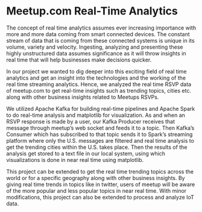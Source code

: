 # Meetup.com Real-Time Analytics #

The concept of real time analytics assumes ever increasing importance with more and more data coming from smart connected devices. The constant stream of data that is coming from these connected systems is unique in its volume, variety and velocity. Ingesting, analyzing and presenting these highly unstructured data assumes significance as it will throw insights in real time that will help businesses make decisions quicker.

In our project we wanted to dig deeper into this exciting field of real time analytics and get an insight into the technologies and the working of the real time streaming analytics. Hence, we analyzed the real time RSVP data of meetup.com to get real-time insights such as trending topics, cities etc. along with other business insights related to Meetups RSVPs. 

We utilized Apache Kafka for building real-time pipelines and Apache Spark to do real-time analysis and matplotlib for visualization. As and when an RSVP response is made by a user, our Kafka Producer receives that message through meetup’s web socket and feeds it to a topic. Then Kafka’s Consumer which has subscribed to that topic sends it to Spark’s streaming platform where only the U.S. messages are filtered and real time analysis to get the trending cities within the U.S. takes place. Then the results of the analysis get stored to a text file in our local system, using which visualizations is done in near real time using matplotlib. 

This project can be extended to get the real time trending topics across the world or for a specific geography along with other business insights. By giving real time trends in topics like in twitter, users of meetup will be aware of the more popular and less popular topics in near real time. With minor modifications, this project can also be extended to process and analyze IoT data.
